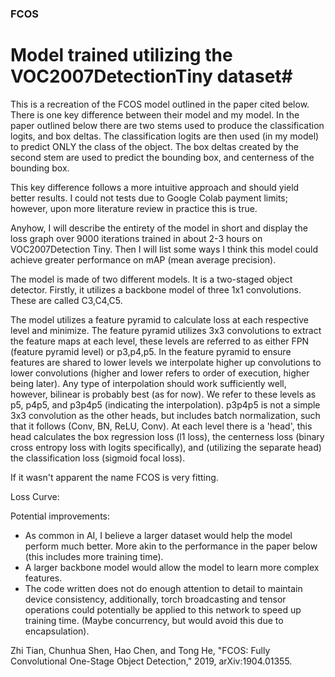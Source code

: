 ### FCOS ###
# Model trained utilizing the VOC2007DetectionTiny dataset#

This is a recreation of the FCOS model outlined in the paper cited below. There is one key difference between their model and my model. In the paper outlined below there are two
stems used to produce the classification logits, and box deltas. The classification logits are then used (in my model) to predict ONLY the class of the object. The box deltas created by the second stem are used to predict the bounding box, and centerness of the bounding box. 

This key difference follows a more intuitive approach and should yield better results. I could not tests due to Google Colab payment limits; however, upon more literature review in practice this is true.

Anyhow, I will describe the entirety of the model in short and display the loss graph over 9000 iterations trained in about 2-3 hours on VOC2007Detection Tiny. Then I will list some ways I think this model could achieve greater performance on mAP (mean average precision).

The model is made of two different models. It is a two-staged object detector.
Firstly, it utilizes a backbone model of three 1x1 convolutions. These are called C3,C4,C5. 

The model utilizes a feature pyramid to calculate loss at each respective level and minimize. The feature pyramid utilizes 3x3 convolutions to extract the feature maps at each level, these levels are referred to as either FPN (feature pyramid level) or p3,p4,p5. In the feature pyramid to ensure features are shared to lower levels we interpolate higher up convolutions to lower convolutions (higher and lower refers to order of execution, higher being later). Any type of interpolation should work sufficiently well, however, bilinear is probably best (as for now). We refer to these levels as p5, p4p5, and p3p4p5 (indicating the interpolation). p3p4p5 is not a simple 3x3 convolution as the other heads, but includes batch normalization, such that it follows (Conv, BN, ReLU, Conv). At each level there is a 'head', this head calculates the box regression loss (l1 loss), the centerness loss (binary cross entropy loss with logits specifically), and (utilizing the separate head) the classification loss (sigmoid focal loss). 

If it wasn't apparent the name FCOS is very fitting.

Loss Curve:


Potential improvements:
- As common in AI, I believe a larger dataset would help the model perform much better. More akin to the performance in the paper below (this includes more training time).
- A larger backbone model would allow the model to learn more complex features.
- The code written does not do enough attention to detail to maintain device consistency, additionally, torch broadcasting and tensor operations could potentially be applied to this network to speed up training time. (Maybe concurrency, but would avoid this due to encapsulation).

Zhi Tian, Chunhua Shen, Hao Chen, and Tong He, "FCOS: Fully Convolutional One-Stage Object Detection," 2019, arXiv:1904.01355.
